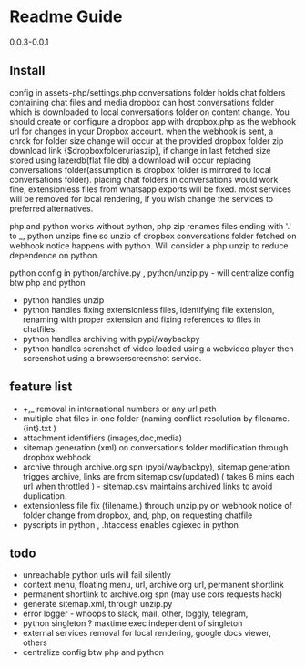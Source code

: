 # Readme Guide
0.0.3-0.0.1

## Install
config in assets-php/settings.php
conversations folder holds chat folders containing chat files and media
dropbox can host conversations folder which is downloaded to local conversations folder on content change. You should create or configure a dropbox app with dropbox.php as the webhook url for changes in your Dropbox account. when the webhook is sent, a chrck for folder size change will occur at the provided dropbox folder zip download link {$dropboxfolderuriaszip}, if change in last fetched size stored using lazerdb(flat file db) a download will occur replacing conversations folder(assumption is dropbox folder is mirrored to local conversations folder).
placing chat folders in conversations would work fine, extensionless files from whatsapp exports will be fixed.
most services will be removed for local rendering, if you wish change the services to preferred alternatives.


php and python
works without python, php zip renames files ending with '.' to _, python unzips fine so unzip of dropbox conversations folder fetched on webhook notice happens with python. Will consider a php unzip to reduce dependence on python.


python config in python/archive.py , python/unzip.py - will centralize config btw php and python
- python handles unzip
- python handles fixing extensionless files, identifying file extension, renaming with proper extension and fixing references to files in chatfiles.
- python handles archiving with pypi/waybackpy
- python handles screnshot of video loaded using a webvideo player then screenshot using a browserscreenshot service.

## feature list
-  \+,_ removal in international numbers or any url path
-  multiple chat files in one folder (naming conflict resolution by filename.{int}.txt )
-  attachment identifiers (images,doc,media)
-  sitemap generation (xml) on conversations folder modification through dropbox webhook
-  archive through archive.org spn (pypi/waybackpy), sitemap generation trigges archive, links are from sitemap.csv(updated) ( takes 6 mins each url when throttled ) - sitemap.csv maintains archived links to avoid duplication.
-  extensionless file fix (filename.) through unzip.py on webhook notice of folder change from dropbox, and, php, on requesting chatfile
-  pyscripts in python , .htaccess enables cgiexec in python
  
## todo
-  unreachable python urls will fail silently
-  context menu, floating menu, url, archive.org url, permanent shortlink
-  permanent shortlink to archive.org spn (may use cors requests hack)
-  generate sitemap.xml, through unzip.py
-  error logger - whoops to slack, mail, other, loggly, telegram,
-  python singleton ? maxtime exec independent of singleton
-  external services removal for local rendering, google docs viewer, others
-  centralize config btw php and python
